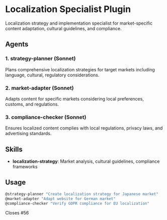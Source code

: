 # Localization Specialist Plugin

Localization strategy and implementation specialist for market-specific content adaptation, cultural guidelines, and compliance.

## Agents

### 1. strategy-planner (Sonnet)
Plans comprehensive localization strategies for target markets including language, cultural, regulatory considerations.

### 2. market-adapter (Sonnet)
Adapts content for specific markets considering local preferences, customs, and regulations.

### 3. compliance-checker (Sonnet)
Ensures localized content complies with local regulations, privacy laws, and advertising standards.

## Skills

- **localization-strategy**: Market analysis, cultural guidelines, compliance frameworks

## Usage

```bash
@strategy-planner "Create localization strategy for Japanese market"
@market-adapter "Adapt website for German market"
@compliance-checker "Verify GDPR compliance for EU localization"
```

Closes #56
